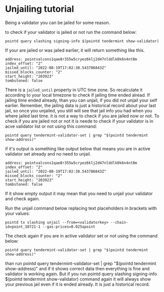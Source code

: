 # Unjailing tutorial
Being a validator you can be jailed for some reason. 

to check if your validator is jailed or not run the command below:
```
pointd query slashing signing-info $(pointd tendermint show-validator)
```
If your are jailed or was jailed earlier, it will return something like this.
```aidl
address: pointvalcons1qae8r355w5cryez6klj2d47nlddlk0k6n4nt8m
index_offset: "2"
jailed_until: "2022-08-19T17:02:30.543786843Z"
missed_blocks_counter: "2"
start_height: "203923"
tombstoned: false
```
There is a `jailed_until` property in UTC time zone. So recalculate it according to your local timezone to check if jailing time ended alread.
If jailing time ended already, than you can unjail, if you did not unjail your self earlier.
Remember, the jailing data is just a historical record about your last jail, so once you unjailed, you still will see that jail info you had when you where jailed last time. it is not a way to check if you are jailed now or not.
To check if you are jailed not or not it is neede to check if your validator is in acve validator list or not using this command:
```aidl
pointd query tendermint-validator-set | grep "$(pointd tendermint show-address)"
```
if it's output is something like output below that means you are in active validator set already and no need to unjail.
```aidl
address: pointvalcons1qae8r355w5cryez6klj2d47nlddlk0k6n4nt8m
index_offset: "2"
jailed_until: "2022-08-19T17:02:30.543786843Z"
missed_blocks_counter: "2"
start_height: "203923"
tombstoned: false
```

If it show empty output it may mean that you need to unjail your validator and check again.

Run the unjail command below replacing text placeholders in brackets with your values:
```aidl
pointd tx slashing unjail --from=<validatorkey> --chain-id=point_10721-1 --gas-prices=0.025apoint
```

The check again if you are in active validator set or not using the command below:
```aidl
pointd query tendermint-validator-set | grep "$(pointd tendermint show-address)"
```
  
than run pointd query tendermint-validator-set | grep "$(pointd tendermint show-address)" and if it shows correct data then everything is fine and validator is working again. But if you run pointd query slashing signing-info $(pointd tendermint show-validator) command again it will always show your previous jail even if it is ended already. It is just a historical record.